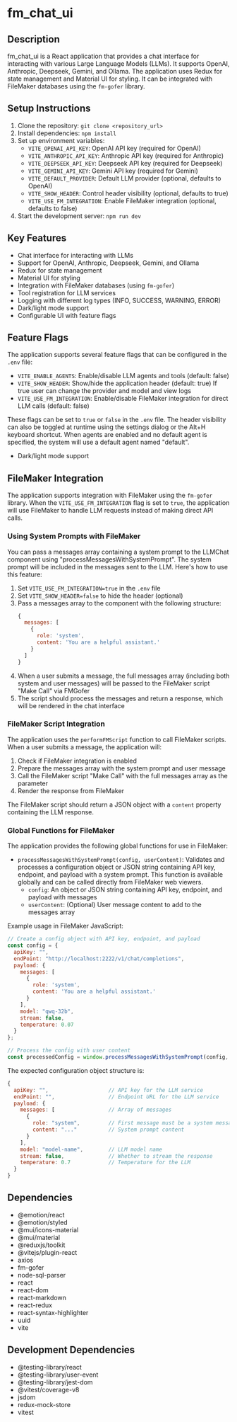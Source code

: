 # fm_chat_ui

## Description

fm_chat_ui is a React application that provides a chat interface for interacting with various Large Language Models (LLMs). It supports OpenAI, Anthropic, Deepseek, Gemini, and Ollama. The application uses Redux for state management and Material UI for styling. It can be integrated with FileMaker databases using the `fm-gofer` library.

## Setup Instructions

1.  Clone the repository: `git clone <repository_url>`
2.  Install dependencies: `npm install`
3.  Set up environment variables:
    *   `VITE_OPENAI_API_KEY`: OpenAI API key (required for OpenAI)
    *   `VITE_ANTHROPIC_API_KEY`: Anthropic API key (required for Anthropic)
    *   `VITE_DEEPSEEK_API_KEY`: Deepseek API key (required for Deepseek)
    *   `VITE_GEMINI_API_KEY`: Gemini API key (required for Gemini)
    *   `VITE_DEFAULT_PROVIDER`: Default LLM provider (optional, defaults to OpenAI)
    *   `VITE_SHOW_HEADER`: Control header visibility (optional, defaults to true)
    *   `VITE_USE_FM_INTEGRATION`: Enable FileMaker integration (optional, defaults to false)
4.  Start the development server: `npm run dev`
## Key Features

*   Chat interface for interacting with LLMs
*   Support for OpenAI, Anthropic, Deepseek, Gemini, and Ollama
*   Redux for state management
*   Material UI for styling
*   Integration with FileMaker databases (using `fm-gofer`)
*   Tool registration for LLM services
*   Logging with different log types (INFO, SUCCESS, WARNING, ERROR)
*   Dark/light mode support
*   Configurable UI with feature flags

## Feature Flags

The application supports several feature flags that can be configured in the `.env` file:

*   `VITE_ENABLE_AGENTS`: Enable/disable LLM agents and tools (default: false)
*   `VITE_SHOW_HEADER`: Show/hide the application header (default: true) If true user can change the provider and model and view logs
*   `VITE_USE_FM_INTEGRATION`: Enable/disable FileMaker integration for direct LLM calls (default: false)

These flags can be set to `true` or `false` in the `.env` file. The header visibility can also be toggled at runtime using the settings dialog or the Alt+H keyboard shortcut. When agents are enabled and no default agent is specified, the system will use a default agent named "default".
*   Dark/light mode support

## FileMaker Integration

The application supports integration with FileMaker using the `fm-gofer` library. When the `VITE_USE_FM_INTEGRATION` flag is set to `true`, the application will use FileMaker to handle LLM requests instead of making direct API calls.

### Using System Prompts with FileMaker

You can pass a messages array containing a system prompt to the LLMChat component using "processMessagesWithSystemPrompt". The system prompt will be included in the messages sent to the LLM. Here's how to use this feature:

1. Set `VITE_USE_FM_INTEGRATION=true` in the `.env` file
2. Set `VITE_SHOW_HEADER=false` to hide the header (optional)
3. Pass a messages array to the component with the following structure:
   ```javascript
   {
     messages: [
       {
         role: 'system',
         content: 'You are a helpful assistant.'
       }
     ]
   }
   ```
4. When a user submits a message, the full messages array (including both system and user messages) will be passed to the FileMaker script "Make Call" via FMGofer
5. The script should process the messages and return a response, which will be rendered in the chat interface

### FileMaker Script Integration

The application uses the `performFMScript` function to call FileMaker scripts. When a user submits a message, the application will:

1. Check if FileMaker integration is enabled
2. Prepare the messages array with the system prompt and user message
3. Call the FileMaker script "Make Call" with the full messages array as the parameter
4. Render the response from FileMaker

The FileMaker script should return a JSON object with a `content` property containing the LLM response.

### Global Functions for FileMaker

The application provides the following global functions for use in FileMaker:

* `processMessagesWithSystemPrompt(config, userContent)`: Validates and processes a configuration object or JSON string containing API key, endpoint, and payload with a system prompt. This function is available globally and can be called directly from FileMaker web viewers.
  * `config`: An object or JSON string containing API key, endpoint, and payload with messages
  * `userContent`: (Optional) User message content to add to the messages array

Example usage in FileMaker JavaScript:
```javascript
// Create a config object with API key, endpoint, and payload
const config = {
  apiKey: "",
  endPoint: "http://localhost:2222/v1/chat/completions",
  payload: {
    messages: [
      {
        role: 'system',
        content: 'You are a helpful assistant.'
      }
    ],
    model: "qwq-32b",
    stream: false,
    temperature: 0.07
  }
};

// Process the config with user content
const processedConfig = window.processMessagesWithSystemPrompt(config, "Hello, how are you?");
```

The expected configuration object structure is:
```javascript
{
  apiKey: "",                   // API key for the LLM service
  endPoint: "",                 // Endpoint URL for the LLM service
  payload: {
    messages: [                 // Array of messages
      {
        role: "system",         // First message must be a system message
        content: "..."          // System prompt content
      }
    ],
    model: "model-name",        // LLM model name
    stream: false,              // Whether to stream the response
    temperature: 0.7            // Temperature for the LLM
  }
}
```

## Dependencies

*   @emotion/react
*   @emotion/styled
*   @mui/icons-material
*   @mui/material
*   @reduxjs/toolkit
*   @vitejs/plugin-react
*   axios
*   fm-gofer
*   node-sql-parser
*   react
*   react-dom
*   react-markdown
*   react-redux
*   react-syntax-highlighter
*   uuid
*   vite

## Development Dependencies

*   @testing-library/react
*   @testing-library/user-event
*   @testing-library/jest-dom
*   @vitest/coverage-v8
*   jsdom
*   redux-mock-store
*   vitest
